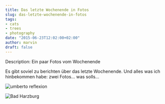 ```yaml
---
title: Das letzte Wochenende in Fotos
slug: das-letzte-wochenende-in-fotos
tags:
- cats
- trees
- photography
date: "2015-06-23T12:02:00+02:00"
author: marvin
draft: false
---
```

Description: Ein paar Fotos vom Wochenende


Es gibt soviel zu berichten über das letzte Wochenende. Und alles was ich hinbekommen habe: zwei Fotos... was solls...

![umberto reflexion](/images/18873146680_04f241e280_b.jpg)

![Bad Harzburg](/images/18874685999_a45fdf9f94_b.jpg)